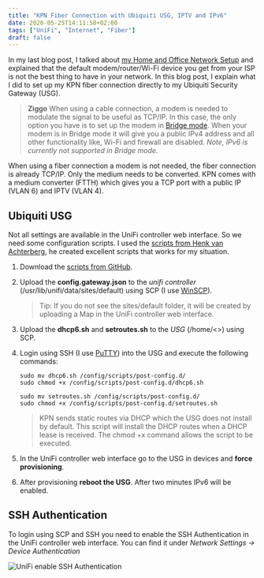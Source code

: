 ```yaml
---
title: "KPN Fiber Connection with Ubiquiti USG, IPTV and IPv6"
date: 2020-05-25T14:11:58+02:00
tags: ["UniFi", "Internet", "Fiber"]
draft: false
---
```


In my last blog post, I talked about [my Home and Office Network Setup](/blog/my-home-and-office-network-setup/) and explained that the default modem/router/Wi-Fi device you get from your ISP is not the best thing to have in your network. In this blog post, I explain what I did to set up my KPN fiber connection directly to my Ubiquiti Security Gateway (USG).

> **Ziggo** When using a cable connection, a modem is needed to modulate the signal to be useful as TCP/IP. In this case, the only option you have is to set up the modem in [Bridge mode](https://www.ziggo.nl/klantenservice/wifi/modem/bridge-modus). When your modem is in Bridge mode it will give you a public IPv4 address and all other functionality like, Wi-Fi and firewall are disabled. *Note, IPv6 is currently not supported in Bridge mode.*

When using a fiber connection a modem is not needed, the fiber connection is already TCP/IP. Only the medium needs to be converted. KPN comes with a medium converter (FTTH) which gives you a TCP port with a public IP (VLAN 6) and IPTV (VLAN 4).

## Ubiquiti USG

Not all settings are available in the UniFi controller web interface. So we need some configuration scripts. I used the [scripts from Henk van Achterberg](https://github.com/coolhva/usg-kpn-ftth), he created excellent scripts that works for my situation.

1. Download the [scripts from GitHub](https://github.com/coolhva/usg-kpn-ftth/archive/master.zip).
2. Upload the **config.gateway.json** to the *unifi controller* (/usr/lib/unifi/data/sites/default) using SCP (I use [WinSCP](https://winscp.net/)).
   
    > Tip: If you do not see the sites/default folder, it will be created by uploading a Map in the UniFi controller web interface.

3. Upload the **dhcp6.sh** and **setroutes.sh** to the *USG* (/home/<<user>>) using SCP.
4. Login using SSH (I use [PuTTY](https://www.chiark.greenend.org.uk/~sgtatham/putty/)) into the USG and execute the following commands:

    ```
    sudo mv dhcp6.sh /config/scripts/post-config.d/
    sudo chmod +x /config/scripts/post-config.d/dhcp6.sh

    sudo mv setroutes.sh /config/scripts/post-config.d/
    sudo chmod +x /config/scripts/post-config.d/setroutes.sh
    ```

    > KPN sends static routes via DHCP which the USG does not install by default. This script will install the DHCP routes when a DHCP lease is received. The chmod +x command allows the script to be executed.

5. In the UniFi controller web interface go to the USG in devices and **force provisioning**.
6. After provisioning **reboot the USG**. After two minutes IPv6 will be enabled.

## SSH Authentication

To login using SCP and SSH you need to enable the SSH Authentication in the UniFi controller web interface. You can find it under *Network Settings -> Device Authentication*

![UniFi enable SSH Authentication](/media/UniFi_enable_SSH.png)